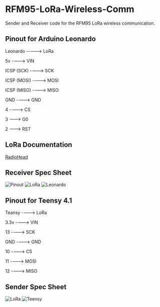 # RFM95-LoRa-Wireless-Comm
Sender and Receiver code for the RFM95 LoRa wireless communication.

## Pinout for Arduino Leonardo
Leonardo -----> LoRa

5v ----> VIN

ICSP (SCK) ----> SCK

ICSP (MOSI) ----> MOSI

ICSP (MISO) ----> MISO

GND ----> GND

4 ----> CS

3 ---> G0

2 ---> RST

## LoRa Documentation
[RadioHead](https://www.airspayce.com/mikem/arduino/RadioHead/classRH__RF95.html#ab9605810c11c025758ea91b2813666e3)


## Receiver Spec Sheet
![Pinout](https://github.com/sundevilmotorsports/RFM95-LoRa-Wireless-Comm/blob/main/Spec_Sheet/Receiver/Arduino_Leonardo_pinOUT.png)
![LoRa](https://github.com/sundevilmotorsports/RFM95-LoRa-Wireless-Comm/blob/main/Spec_Sheet/Receiver/Receiver_LoRa.jpg)
![Leonardo](https://github.com/sundevilmotorsports/RFM95-LoRa-Wireless-Comm/blob/main/Spec_Sheet/Receiver/Leonardo.jpg)
## Pinout for Teensy 4.1
Teansy ----> LoRa

3.3v ----> VIN

13 ----> SCK

GND ----> GND

10 ----> CS

11 ----> MOSI

12 ----> MISO

## Sender Spec Sheet
![LoRa](https://github.com/sundevilmotorsports/RFM95-LoRa-Wireless-Comm/blob/main/Spec_Sheet/Sender/Sender%20LoRa.jpg)
![Teensy](https://github.com/sundevilmotorsports/RFM95-LoRa-Wireless-Comm/blob/main/Spec_Sheet/Sender/Teensy%204.1.jpg)
